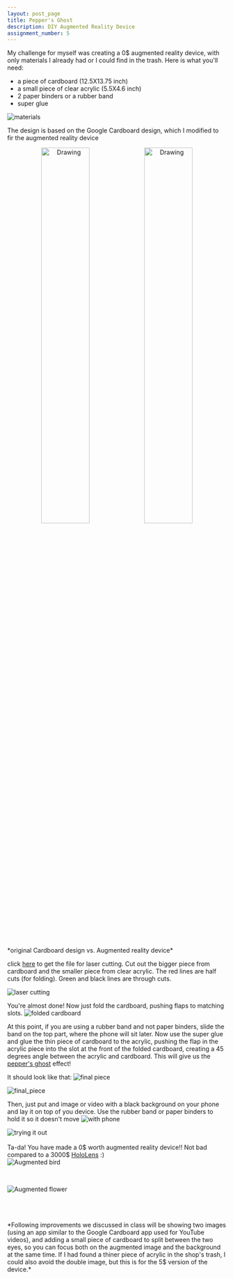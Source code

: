 ```yaml
---
layout: post_page
title: Pepper's Ghost
description: DIY Augmented Reality Device
assignment_number: 5
---
```


My challenge for myself was creating a 0$ augmented reality device, with only materials I already had or I could find in the trash.
Here is what you'll need:  

*	a piece of cardboard (12.5X13.75 inch)  
*	a small piece of clear acrylic (5.5X4.6 inch)  
*	2 paper binders or a rubber band  
*	super glue  


![materials]({{site.baseurl}}/img/peppers/materials.jpg)

The design is based on the Google Cardboard design, which I modified to fir the augmented reality device
<div align="center">
<a href="{{site.baseeurl}}/img/peppers/orig_cardborad.png"><img src="{{site.basurl}}/img/peppers/orig_cardborad.png" alt="Drawing" style="width: 47%;"/></a><a href="{{site.baseurl}}/img/peppers/my_cardboard.png"><img src="{{site.basurl}}/img/peppers/my_cardboard.png" alt="Drawing" style="width: 47%;"/> </a>
</div>  
*original Cardboard design vs. Augmented reality device*
  

click [here]({{site.baseurl}}/img/peppers/cardboard_fianl_version.pdf) to get the file for laser cutting. Cut out the bigger piece from cardboard and the smaller piece from clear acrylic. The red lines are half cuts (for folding). Green and black lines are through cuts.


![laser cutting]({{site.baseurl}}/img/peppers/laser_cut.jpg)
  

You're almost done!
Now just fold the cardboard, pushing flaps to matching slots.
![folded cardboard]({{site.baseurl}}/img/peppers/fold.jpg)


At this point, if you are using a rubber band and not paper binders, slide the band on the top part, where the phone will sit later.
Now use the super glue and glue the thin piece of cardboard to the acrylic, pushing the flap in the acrylic piece into the slot at the front of the folded cardboard, creating a 45 degrees angle between the acrylic and cardboard. This will give us the [pepper's ghost](https://en.wikipedia.org/wiki/Pepper%27s_ghost) effect!

It should look like that:
![final piece]({{site.baseurl}}/img/peppers/done.jpg)

![final_piece]({{site.baseurl}}/img/peppers/done_1.jpg)

Then, just put and image or video with a black background on your phone and lay it on top of you device. Use the rubber band or paper binders to hold it so it doesn't move
![with phone]({{site.baseurl}}/img/peppers/done_2.jpg)

![trying it out]({{site.baseurl}}/img/peppers/try.jpg)
<br/>
<br/>
Ta-da!
You have made a 0$ worth augmented reality device!!
Not bad compared to a 3000$ [HoloLens](https://www.microsoft.com/microsoft-hololens/en-us) :)
<br/>
![Augmented bird]({{site.baseurl}}/img/peppers/bird.jpg)

<br/>

![Augmented flower]({{site.baseurl}}/img/peppers/flower.jpg)
  
<br/>
<br/>
<br/>
*Following improvements we discussed in class will be showing two images (using an app similar to the Google Cardboard app used for YouTube videos), and adding a small piece of cardboard to split between the two eyes, so you can focus both on the augmented image and the background at the same time.
If I had found a thiner piece of acrylic in the shop's trash, I could also avoid the double image, but this is for the 5$ version of the device.*